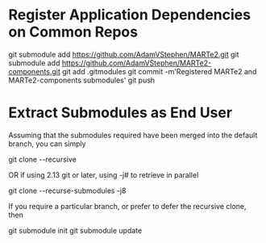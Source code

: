 # Register Application Dependencies on Common Repos

git submodule add https://github.com/AdamVStephen/MARTe2.git
git submodule add https://github.com/AdamVStephen/MARTe2-components.git
git add .gitmodules
git commit -m'Registered MARTe2 and MARTe2-components submodules'
git push

# Extract Submodules as End User

Assuming that the submodules required have been merged into the default branch, you can simply

git clone --recursive

OR if using 2.13 git or later, using -j# to retrieve in parallel

git clone --recurse-submodules -j8

If you require a particular branch, or prefer to defer the recursive clone, then

git submodule init
git submodule update
